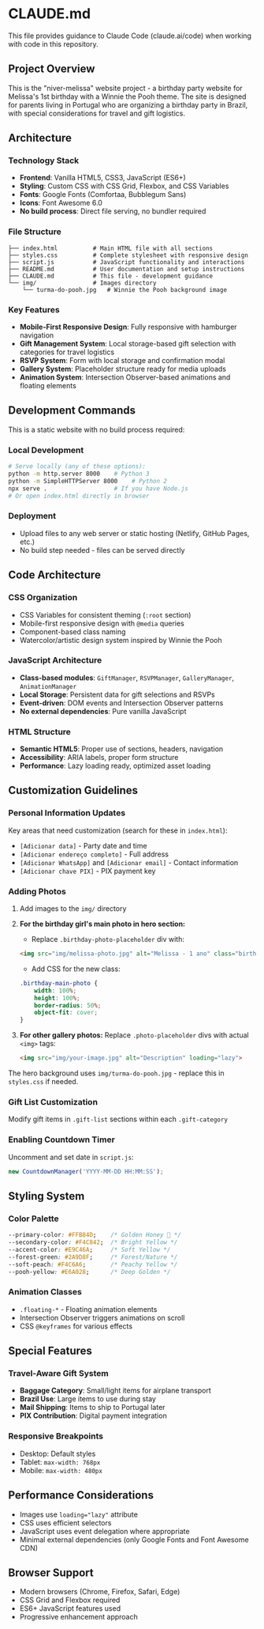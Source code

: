 # CLAUDE.md

This file provides guidance to Claude Code (claude.ai/code) when working with code in this repository.

## Project Overview

This is the "niver-melissa" website project - a birthday party website for Melissa's 1st birthday with a Winnie the Pooh theme. The site is designed for parents living in Portugal who are organizing a birthday party in Brazil, with special considerations for travel and gift logistics.

## Architecture

### Technology Stack
- **Frontend**: Vanilla HTML5, CSS3, JavaScript (ES6+)
- **Styling**: Custom CSS with CSS Grid, Flexbox, and CSS Variables
- **Fonts**: Google Fonts (Comfortaa, Bubblegum Sans)
- **Icons**: Font Awesome 6.0
- **No build process**: Direct file serving, no bundler required

### File Structure
```
├── index.html          # Main HTML file with all sections
├── styles.css          # Complete stylesheet with responsive design
├── script.js           # JavaScript functionality and interactions
├── README.md           # User documentation and setup instructions
├── CLAUDE.md           # This file - development guidance
└── img/                # Images directory
    └── turma-do-pooh.jpg   # Winnie the Pooh background image
```

### Key Features
- **Mobile-First Responsive Design**: Fully responsive with hamburger navigation
- **Gift Management System**: Local storage-based gift selection with categories for travel logistics
- **RSVP System**: Form with local storage and confirmation modal
- **Gallery System**: Placeholder structure ready for media uploads
- **Animation System**: Intersection Observer-based animations and floating elements

## Development Commands

This is a static website with no build process required:

### Local Development
```bash
# Serve locally (any of these options):
python -m http.server 8000    # Python 3
python -m SimpleHTTPServer 8000    # Python 2
npx serve .                   # If you have Node.js
# Or open index.html directly in browser
```

### Deployment
- Upload files to any web server or static hosting (Netlify, GitHub Pages, etc.)
- No build step needed - files can be served directly

## Code Architecture

### CSS Organization
- CSS Variables for consistent theming (`:root` section)
- Mobile-first responsive design with `@media` queries
- Component-based class naming
- Watercolor/artistic design system inspired by Winnie the Pooh

### JavaScript Architecture
- **Class-based modules**: `GiftManager`, `RSVPManager`, `GalleryManager`, `AnimationManager`
- **Local Storage**: Persistent data for gift selections and RSVPs
- **Event-driven**: DOM events and Intersection Observer patterns
- **No external dependencies**: Pure vanilla JavaScript

### HTML Structure
- **Semantic HTML5**: Proper use of sections, headers, navigation
- **Accessibility**: ARIA labels, proper form structure
- **Performance**: Lazy loading ready, optimized asset loading

## Customization Guidelines

### Personal Information Updates
Key areas that need customization (search for these in `index.html`):
- `[Adicionar data]` - Party date and time
- `[Adicionar endereço completo]` - Full address
- `[Adicionar WhatsApp]` and `[Adicionar email]` - Contact information  
- `[Adicionar chave PIX]` - PIX payment key

### Adding Photos
1. Add images to the `img/` directory
2. **For the birthday girl's main photo in hero section:**
   - Replace `.birthday-photo-placeholder` div with:
   ```html
   <img src="img/melissa-photo.jpg" alt="Melissa - 1 ano" class="birthday-main-photo">
   ```
   - Add CSS for the new class:
   ```css
   .birthday-main-photo {
       width: 100%;
       height: 100%;
       border-radius: 50%;
       object-fit: cover;
   }
   ```

3. **For other gallery photos:**
   Replace `.photo-placeholder` divs with actual `<img>` tags:
   ```html
   <img src="img/your-image.jpg" alt="Description" loading="lazy">
   ```

The hero background uses `img/turma-do-pooh.jpg` - replace this in `styles.css` if needed.

### Gift List Customization
Modify gift items in `.gift-list` sections within each `.gift-category`

### Enabling Countdown Timer
Uncomment and set date in `script.js`:
```javascript
new CountdownManager('YYYY-MM-DD HH:MM:SS');
```

## Styling System

### Color Palette
```css
--primary-color: #FFB84D;    /* Golden Honey 🍯 */
--secondary-color: #F4C842;  /* Bright Yellow */
--accent-color: #E9C46A;     /* Soft Yellow */
--forest-green: #2A9D8F;     /* Forest/Nature */
--soft-peach: #F4C6A6;       /* Peachy Yellow */
--pooh-yellow: #E6A028;      /* Deep Golden */
```

### Animation Classes
- `.floating-*` - Floating animation elements
- Intersection Observer triggers animations on scroll
- CSS `@keyframes` for various effects

## Special Features

### Travel-Aware Gift System
- **Baggage Category**: Small/light items for airplane transport
- **Brazil Use**: Large items to use during stay
- **Mail Shipping**: Items to ship to Portugal later
- **PIX Contribution**: Digital payment integration

### Responsive Breakpoints
- Desktop: Default styles
- Tablet: `max-width: 768px`
- Mobile: `max-width: 480px`

## Performance Considerations
- Images use `loading="lazy"` attribute
- CSS uses efficient selectors
- JavaScript uses event delegation where appropriate
- Minimal external dependencies (only Google Fonts and Font Awesome CDN)

## Browser Support
- Modern browsers (Chrome, Firefox, Safari, Edge)
- CSS Grid and Flexbox required
- ES6+ JavaScript features used
- Progressive enhancement approach